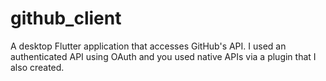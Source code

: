 # github_client

A desktop Flutter application that accesses GitHub's API.
I used an authenticated API using OAuth and you used native APIs via a plugin that I also created.

